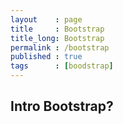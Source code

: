```yaml
---
layout    : page
title     : Bootstrap
title_long: Bootstrap
permalink : /bootstrap
published : true
tags      : [boodstrap]
---
```


Intro Bootstrap?
-----------------